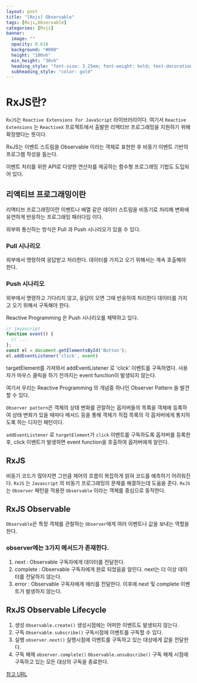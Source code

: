 ```yaml
---
layout: post
title: "[Rxjs] Observable"
tags: [Rxjs,Observable]
categories: [Rxjs]
banner:
  image: ""
  opacity: 0.618
  background: "#000"
  height: "100vh"
  min_height: "38vh"
  heading_style: "font-size: 3.25em; font-weight: bold; text-decoration: underline"
  subheading_style: "color: gold"
---
```


# RxJS란? 
`RxJS`는 `Reactive Extensions For JavaScript` 라이브러리이다.
여기서 `Reactive Extensions` 는 `ReactiveX` 프로젝트에서 출발한 리액티브 프로그래밍을 지원하기 위해 확장했다는 뜻이다.

RxJS는 이벤트 스트림을 Observable 이라는 객체로 표현한 후 비동기 이벤트 기반의 프로그램 작성을 돕는다.

이벤트 처리를 위한 API로 다양한 연산자를 제공하는 함수형 프로그래밍 기법도 도입되어 있다.

## 리액티브 프로그래밍이란
리액티브 프로그래밍이란 이벤트나 배열 같은 데이터 스트림을 비동기로 처리해 변화에 유연하게 반응하는 프로그래밍 패러다임 이다.

외부와 통신하는 방식은 Pull 과 Push 시나리오가 있을 수 있다.

### Pull 시나리오
외부에서 명령하여 응답받고 처리한다.
데이터를 가지고 오기 위해서는 계속 호출해야 한다.

### Push 시나리오
외부에서 명령하고 기다리지 않고, 응답이 오면 그때 반응하여 처리한다
데이터를 가지고 오기 위해서 구독해야 한다.

Reactive Programming 은 Push 시나리오를 채택하고 있다.

```javascript
// javascript
function event() {
  // ...
};
const el = document.getElementsById('Button');
el.addEventListener('click', event)
```
targetElement를 가져와서 addEventListener 로 ‘click’ 이벤트를 구독하였다.
사용자가 마우스 클릭을 하기 전까지는 event function이 발생되지 않는다.

여기서 우리는 Reactive Programming 의 개념중 하나인 Observer Pattern 을 발견할 수 있다.

`Observer pattern`은 객체의 상태 변화를 관찰하는 옵저버들의 목록을 객체에 등록하여 상태 변화가 있을 때마다 메서드 등을 통해 객체가 직접 목록의 각 옵저버에게 통지하도록 하는 디자인 패턴이다.

`addEventListener` 로 `targetElement`가 `click` 이벤트를 구독하도록 옵저버를 등록한후,
click 이벤트가 발생하면 event function을 호출하여 옵저버에게 알린다.

## RxJS
비동기 코드가 많아지면 그만큼 제어의 흐름이 복잡하게 얽혀 코드를 예측하기 어려워진다.
`RxJS` 는 `Javascript` 의 비동기 프로그래밍의 문제를 해결하는데 도움을 준다.
`RxJS`는 `Observer` 패턴을 적용한 `Observable` 이라는 객체를 중심으로 동작한다.


## RxJS Observable
`Observable`은 특정 객체를 관찰하는 `Observer`에게 여러 이벤트나 값을 보내는 역할을 한다.

### observer에는 3가지 메서드가 존재한다.

1. next : Observable 구독자에게 데이터를 전달한다.
2. complete : Observable 구독자에게 완료 되었음을 알린다. next는 더 이상 데이터를 전달하지 않는다.
3. error : Observable 구독자에게 에러를 전달한다. 이후에 next 및 complete 이벤트가 발생하지 않는다.

## RxJS Observable Lifecycle
1) 생성
`Observable.create()`
생성시점에는 어떠한 이벤트도 발생되지 않는다.
2) 구독
`Observable.subscribe()`
구독시점에 이벤트를 구독할 수 있다.
3) 실행
`observer.next()`
실행시점에 이벤트를 구독하고 있는 대상에게 값을 전달한다.
4) 구독 해제
`observer.complete()`
`Observable.unsubscribe()`
구독 해제 시점에 구독하고 있는 모든 대상의 구독을 종료한다.



[참고 URL](https://pks2974.medium.com/rxjs-%EA%B0%84%EB%8B%A8%EC%A0%95%EB%A6%AC-41f67c37e028)